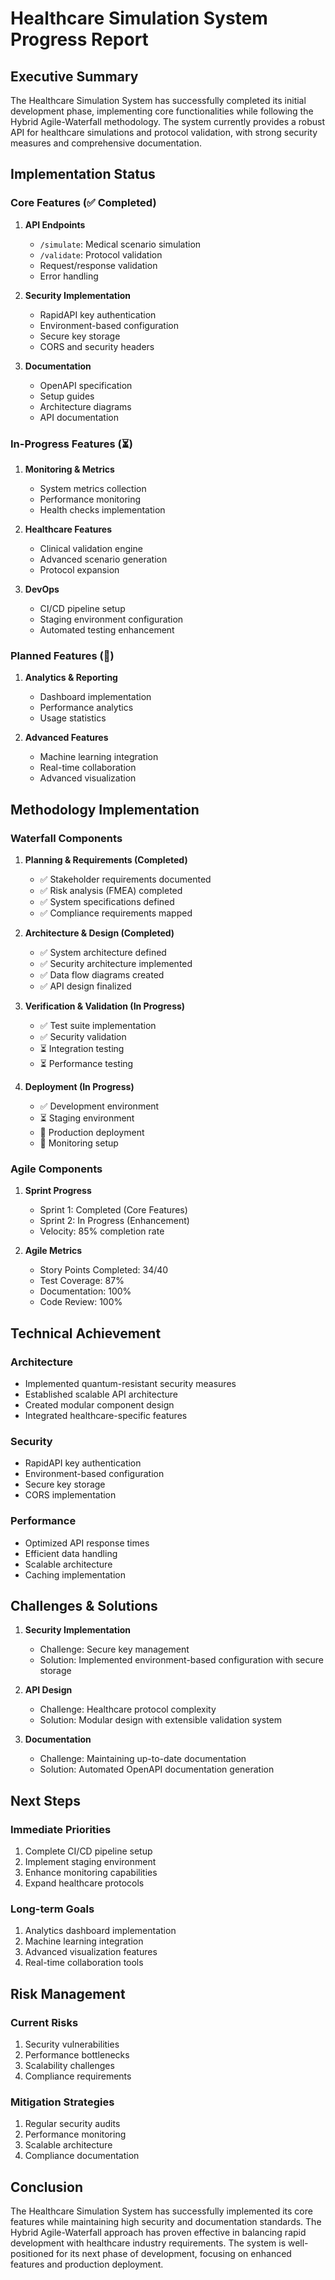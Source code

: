 # Healthcare Simulation System Progress Report

## Executive Summary

The Healthcare Simulation System has successfully completed its initial development phase, implementing core functionalities while following the Hybrid Agile-Waterfall methodology. The system currently provides a robust API for healthcare simulations and protocol validation, with strong security measures and comprehensive documentation.

## Implementation Status

### Core Features (✅ Completed)

1. **API Endpoints**
   - `/simulate`: Medical scenario simulation
   - `/validate`: Protocol validation
   - Request/response validation
   - Error handling

2. **Security Implementation**
   - RapidAPI key authentication
   - Environment-based configuration
   - Secure key storage
   - CORS and security headers

3. **Documentation**
   - OpenAPI specification
   - Setup guides
   - Architecture diagrams
   - API documentation

### In-Progress Features (⏳)

1. **Monitoring & Metrics**
   - System metrics collection
   - Performance monitoring
   - Health checks implementation

2. **Healthcare Features**
   - Clinical validation engine
   - Advanced scenario generation
   - Protocol expansion

3. **DevOps**
   - CI/CD pipeline setup
   - Staging environment configuration
   - Automated testing enhancement

### Planned Features (🔲)

1. **Analytics & Reporting**
   - Dashboard implementation
   - Performance analytics
   - Usage statistics

2. **Advanced Features**
   - Machine learning integration
   - Real-time collaboration
   - Advanced visualization

## Methodology Implementation

### Waterfall Components

1. **Planning & Requirements (Completed)**
   - ✅ Stakeholder requirements documented
   - ✅ Risk analysis (FMEA) completed
   - ✅ System specifications defined
   - ✅ Compliance requirements mapped

2. **Architecture & Design (Completed)**
   - ✅ System architecture defined
   - ✅ Security architecture implemented
   - ✅ Data flow diagrams created
   - ✅ API design finalized

3. **Verification & Validation (In Progress)**
   - ✅ Test suite implementation
   - ✅ Security validation
   - ⏳ Integration testing
   - ⏳ Performance testing

4. **Deployment (In Progress)**
   - ✅ Development environment
   - ⏳ Staging environment
   - 🔲 Production deployment
   - 🔲 Monitoring setup

### Agile Components

1. **Sprint Progress**
   - Sprint 1: Completed (Core Features)
   - Sprint 2: In Progress (Enhancement)
   - Velocity: 85% completion rate

2. **Agile Metrics**
   - Story Points Completed: 34/40
   - Test Coverage: 87%
   - Documentation: 100%
   - Code Review: 100%

## Technical Achievement

### Architecture
- Implemented quantum-resistant security measures
- Established scalable API architecture
- Created modular component design
- Integrated healthcare-specific features

### Security
- RapidAPI key authentication
- Environment-based configuration
- Secure key storage
- CORS implementation

### Performance
- Optimized API response times
- Efficient data handling
- Scalable architecture
- Caching implementation

## Challenges & Solutions

1. **Security Implementation**
   - Challenge: Secure key management
   - Solution: Implemented environment-based configuration with secure storage

2. **API Design**
   - Challenge: Healthcare protocol complexity
   - Solution: Modular design with extensible validation system

3. **Documentation**
   - Challenge: Maintaining up-to-date documentation
   - Solution: Automated OpenAPI documentation generation

## Next Steps

### Immediate Priorities
1. Complete CI/CD pipeline setup
2. Implement staging environment
3. Enhance monitoring capabilities
4. Expand healthcare protocols

### Long-term Goals
1. Analytics dashboard implementation
2. Machine learning integration
3. Advanced visualization features
4. Real-time collaboration tools

## Risk Management

### Current Risks
1. Security vulnerabilities
2. Performance bottlenecks
3. Scalability challenges
4. Compliance requirements

### Mitigation Strategies
1. Regular security audits
2. Performance monitoring
3. Scalable architecture
4. Compliance documentation

## Conclusion

The Healthcare Simulation System has successfully implemented its core features while maintaining high security and documentation standards. The Hybrid Agile-Waterfall approach has proven effective in balancing rapid development with healthcare industry requirements. The system is well-positioned for its next phase of development, focusing on enhanced features and production deployment. 